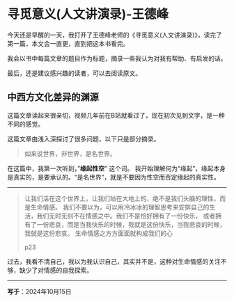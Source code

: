 # 寻觅意义(人文讲演录)-王德峰

今天还是早醒的一天，我打开了王德峰老师的《寻觅意义(人文讲演录)》，读完了第一篇，本文会一直更，直到把这本书看完。

我会以书中每篇文章的题目作为标题，摘录一些我认为对我有帮助、有启发的话。

最后，还是建议感兴趣的读者，可以去阅读原文。


## 中西方文化差异的渊源

这篇文章读起来很亲切，视频几年前在B站就看过了，现在初次见到文字，是一种不同的感觉。

这篇文章由浅入深探讨了很多问题，以下只是部分摘录。


> 如来说世界，非世界，是名世界。

在这篇中，我第一次听到，”**缘起性空**” 这个词。 
我开始理解何为“缘起”，缘起本身是真实的，是要承认的。“是名世界”，就是不要因为性空而否定缘起的真实性。


---

> 让我们活在这个世界上，让我们站在大地上的，绝不是我们头脑的理性，而是生命情感。
> 我们不要以为，可以用冷冰冰的理智思考来安排自己的生活，我们无时无刻不在情感之中。我们不是恰好拥有了一份快乐，
> 或者拥有了一份悲哀，而是当我快乐的时候，我就是这份快乐，当我悲哀的时候，我就是这份悲哀。
> 生命情感之方方面面就构成我们的心
>  
> p23
> 

过去，我看不清自己，我以为我认识自己，其实并不是，这种对生命情感的关注不够，缺少了对情感的自我探索。

---
**写于**：2024年10月15日
